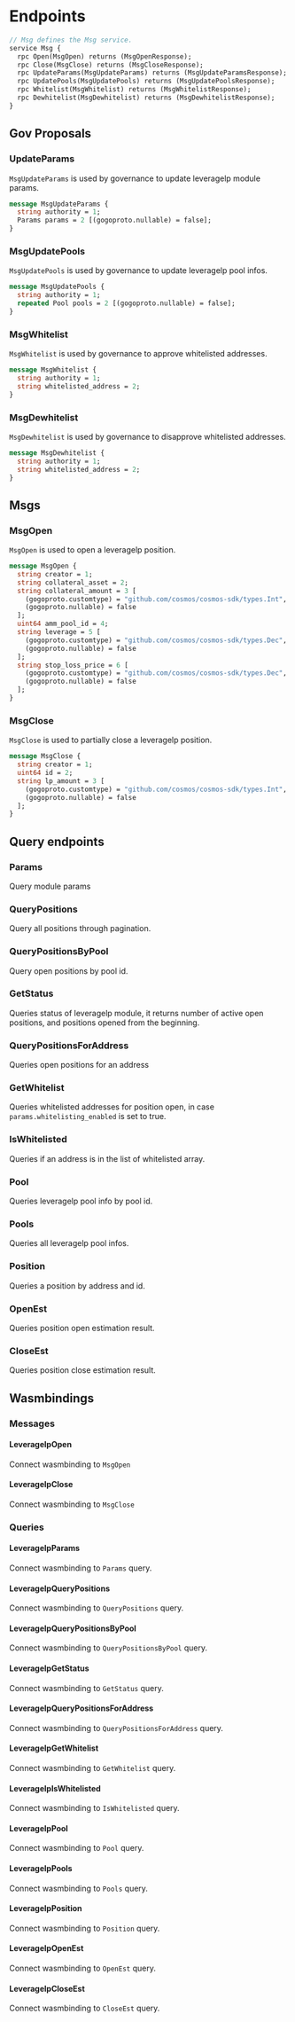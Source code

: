 <!--
order: 4
-->

# Endpoints

```proto
// Msg defines the Msg service.
service Msg {
  rpc Open(MsgOpen) returns (MsgOpenResponse);
  rpc Close(MsgClose) returns (MsgCloseResponse);
  rpc UpdateParams(MsgUpdateParams) returns (MsgUpdateParamsResponse);
  rpc UpdatePools(MsgUpdatePools) returns (MsgUpdatePoolsResponse);
  rpc Whitelist(MsgWhitelist) returns (MsgWhitelistResponse);
  rpc Dewhitelist(MsgDewhitelist) returns (MsgDewhitelistResponse);
}

```

## Gov Proposals

### UpdateParams

`MsgUpdateParams` is used by governance to update leveragelp module params.

```proto
message MsgUpdateParams {
  string authority = 1;
  Params params = 2 [(gogoproto.nullable) = false];
}
```

### MsgUpdatePools

`MsgUpdatePools` is used by governance to update leveragelp pool infos.

```proto
message MsgUpdatePools {
  string authority = 1;
  repeated Pool pools = 2 [(gogoproto.nullable) = false];
}
```

### MsgWhitelist

`MsgWhitelist` is used by governance to approve whitelisted addresses.

```proto
message MsgWhitelist {
  string authority = 1;
  string whitelisted_address = 2;
}
```

### MsgDewhitelist

`MsgDewhitelist` is used by governance to disapprove whitelisted addresses.

```proto
message MsgDewhitelist {
  string authority = 1;
  string whitelisted_address = 2;
}
```

## Msgs

### MsgOpen

`MsgOpen` is used to open a leveragelp position.

```proto
message MsgOpen {
  string creator = 1;
  string collateral_asset = 2;
  string collateral_amount = 3 [
    (gogoproto.customtype) = "github.com/cosmos/cosmos-sdk/types.Int",
    (gogoproto.nullable) = false
  ];
  uint64 amm_pool_id = 4;
  string leverage = 5 [
    (gogoproto.customtype) = "github.com/cosmos/cosmos-sdk/types.Dec",
    (gogoproto.nullable) = false
  ];
  string stop_loss_price = 6 [
    (gogoproto.customtype) = "github.com/cosmos/cosmos-sdk/types.Dec",
    (gogoproto.nullable) = false
  ];
}
```

### MsgClose

`MsgClose` is used to partially close a leveragelp position.

```proto
message MsgClose {
  string creator = 1;
  uint64 id = 2;
  string lp_amount = 3 [
    (gogoproto.customtype) = "github.com/cosmos/cosmos-sdk/types.Int",
    (gogoproto.nullable) = false
  ];
}
```

## Query endpoints

### Params

Query module params

### QueryPositions

Query all positions through pagination.

### QueryPositionsByPool

Query open positions by pool id.

### GetStatus

Queries status of leveragelp module, it returns number of active open positions, and positions opened from the beginning.

### QueryPositionsForAddress

Queries open positions for an address

### GetWhitelist

Queries whitelisted addresses for position open, in case `params.whitelisting_enabled` is set to true.

### IsWhitelisted

Queries if an address is in the list of whitelisted array.

### Pool

Queries leveragelp pool info by pool id.

### Pools

Queries all leveragelp pool infos.

### Position

Queries a position by address and id.

### OpenEst

Queries position open estimation result.

### CloseEst

Queries position close estimation result.

## Wasmbindings

### Messages

#### LeveragelpOpen

Connect wasmbinding to `MsgOpen`

#### LeveragelpClose

Connect wasmbinding to `MsgClose`

### Queries

#### LeveragelpParams

Connect wasmbinding to `Params` query.

#### LeveragelpQueryPositions

Connect wasmbinding to `QueryPositions` query.

#### LeveragelpQueryPositionsByPool

Connect wasmbinding to `QueryPositionsByPool` query.

#### LeveragelpGetStatus

Connect wasmbinding to `GetStatus` query.

#### LeveragelpQueryPositionsForAddress

Connect wasmbinding to `QueryPositionsForAddress` query.

#### LeveragelpGetWhitelist

Connect wasmbinding to `GetWhitelist` query.

#### LeveragelpIsWhitelisted

Connect wasmbinding to `IsWhitelisted` query.

#### LeveragelpPool

Connect wasmbinding to `Pool` query.

#### LeveragelpPools

Connect wasmbinding to `Pools` query.

#### LeveragelpPosition

Connect wasmbinding to `Position` query.

#### LeveragelpOpenEst

Connect wasmbinding to `OpenEst` query.

#### LeveragelpCloseEst

Connect wasmbinding to `CloseEst` query.
